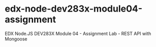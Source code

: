 # edx-node-dev283x-module04-assignment
EDX Node.JS DEV283X Module 04 - Assignment Lab - REST API with Mongoose
